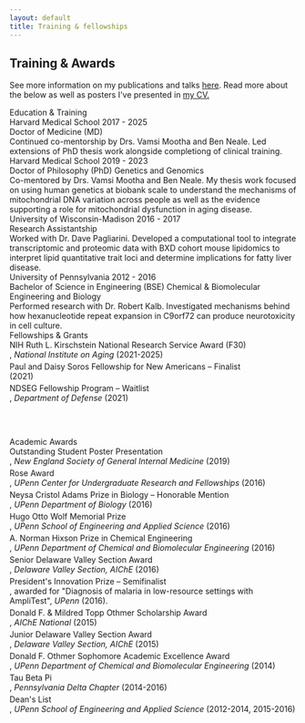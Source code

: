```yaml
---
layout: default
title: Training & fellowships
---
```


<div class="profile">
  <section>
    <h1 class="profile-title">Training & Awards</h1>
    <p>See more information on my publications and talks <a href="/publications">here</a>. Read more about the below as well as posters I've presented in <a href="/assets/cv.pdf">my CV.</a></p>
    <div class="profile-subheading">Education & Training</div>
    <div class="item">
      <div class="title">
        <span>Harvard Medical School</span>
        <span class="date">2017 - 2025</span>
      </div>
      <div class="degree">
        <span>Doctor of Medicine (MD)</span>
      </div>
      <profile-para>Continued co-mentorship by Drs. Vamsi Mootha and Ben Neale. Led extensions of PhD thesis work alongside completiong of clinical training.</profile-para>
    </div>
    <div class="item">
      <div class="title">
        <span>Harvard Medical School</span>
        <span class="date">2019 - 2023</span>
      </div>
      <div class="degree">
        <span>Doctor of Philosophy (PhD)</span>
        <span class="field">Genetics and Genomics</span>
      </div>
      <profile-para>Co-mentored by Drs. Vamsi Mootha and Ben Neale. My thesis work focused on using human genetics at biobank scale to understand the mechanisms of mitochondrial DNA variation across people as well as the evidence supporting a role for mitochondrial dysfunction in aging disease.</profile-para>
    </div>
    <div class="item">
      <div class="title">
        <span>University of Wisconsin-Madison</span>
        <span class="date">2016 - 2017</span>
      </div>
      <div class="degree">
        <span>Research Assistantship</span>
      </div>
      <profile-para>Worked with Dr. Dave Pagliarini. Developed a computational tool to integrate transcriptomic and proteomic data with BXD cohort mouse lipidomics to interpret lipid quantitative trait loci and determine implications for fatty liver disease.</profile-para>
    </div>
    <div class="item">
      <div class="title">
        <span>University of Pennsylvania</span>
        <span class="date">2012 - 2016</span>
      </div>
      <div class="degree">
        <span>Bachelor of Science in Engineering (BSE)</span>
        <span class="field">Chemical & Biomolecular Engineering and Biology</span>
      </div>
      <profile-para>Performed research with Dr. Robert Kalb. Investigated mechanisms behind how hexanucleotide repeat expansion in C9orf72 can produce neurotoxicity in cell culture.</profile-para>
    </div>
  </section>
</div>

<div class="publications">
  <div class="subheading">Fellowships & Grants</div>
  <section class="papers" style="counter-reset: citation-counter 4; margin-bottom: 3.5rem">
    <div class="paper">
      <div class="citation" style="padding-bottom: 0.25rem">
        <div class='awname'>NIH Ruth L. Kirschstein National Research Service Award (F30)</div>, <em>National Institute on Aging</em> (2021-2025)
      </div>
      <div class="citation" style="padding-bottom: 0.25rem">
        <div class='awname'>Paul and Daisy Soros Fellowship for New Americans – Finalist</div> (2021)
      </div>
      <div class="citation" style="padding-bottom: 0.25rem">
        <div class='awname'>NDSEG Fellowship Program – Waitlist</div>, <em>Department of Defense</em> (2021)
      </div>
    </div>
  </section>

  <div class="subheading" style="margin-top: 0rem;">Academic Awards</div>
  <section class="papers" style="counter-reset: citation-counter 13">
    <div class="paper">
      <div class="citation" style="padding-bottom: 0.25rem">
        <div class='awname'>Outstanding Student Poster Presentation</div>, <em>New England Society of General Internal Medicine</em> (2019)
      </div>
      <div class="citation" style="padding-bottom: 0.25rem">
        <div class='awname'>Rose Award</div>, <em>UPenn Center for Undergraduate Research and Fellowships</em> (2016)
      </div>
      <div class="citation" style="padding-bottom: 0.25rem">
        <div class='awname'>Neysa Cristol Adams Prize in Biology – Honorable Mention</div>, <em>UPenn Department of Biology</em> (2016)
      </div>
      <div class="citation" style="padding-bottom: 0.25rem">
        <div class='awname'>Hugo Otto Wolf Memorial Prize</div>, <em>UPenn School of Engineering and Applied Science</em> (2016)
      </div>
      <div class="citation" style="padding-bottom: 0.25rem">
        <div class='awname'>A. Norman Hixson Prize in Chemical Engineering</div>, <em>UPenn Department of Chemical and Biomolecular Engineering</em> (2016)
      </div>
      <div class="citation" style="padding-bottom: 0.25rem">
        <div class='awname'>Senior Delaware Valley Section Award</div>, <em>Delaware Valley Section, AIChE</em> (2016)
      </div>
      <div class="citation" style="padding-bottom: 0.25rem">
        <div class='awname'>President's Innovation Prize – Semifinalist</div>, awarded for "Diagnosis of malaria in low-resource settings with AmpliTest", <em>UPenn</em> (2016).
      </div>
      <div class="citation" style="padding-bottom: 0.25rem">
        <div class='awname'>Donald F. & Mildred Topp Othmer Scholarship Award</div>, <em>AIChE National</em> (2015)
      </div>
      <div class="citation" style="padding-bottom: 0.25rem">
        <div class='awname'>Junior Delaware Valley Section Award</div>, <em>Delaware Valley Section, AIChE</em> (2015)
      </div>
      <div class="citation" style="padding-bottom: 0.25rem">
        <div class='awname'>Donald F. Othmer Sophomore Academic Excellence Award</div>, <em>UPenn Department of Chemical and Biomolecular Engineering</em> (2014)
      </div>
      <div class="citation" style="padding-bottom: 0.25rem">
        <div class='awname'>Tau Beta Pi</div>, <em>Pennsylvania Delta Chapter</em> (2014-2016)
      </div>
      <div class="citation" style="padding-bottom: 0.25rem">
        <div class='awname'>Dean's List</div>, <em>UPenn School of Engineering and Applied Science</em> (2012-2014, 2015-2016)
      </div>
    </div>
  </section>
</div>